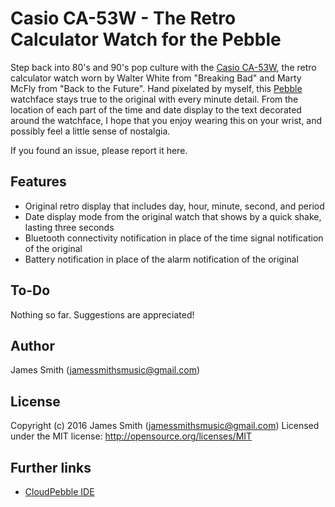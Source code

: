 Casio CA-53W - The Retro Calculator Watch for the Pebble
========================================================
Step back into 80's and 90's pop culture with the [Casio CA-53W][1], the retro calculator watch worn by Walter White from "Breaking Bad" and Marty McFly from "Back to the Future". Hand pixelated by myself, this [Pebble][2] watchface stays true to the original with every minute detail. From the location of each part of the time and date display to the text decorated around the watchface, I hope that you enjoy wearing this on your wrist, and possibly feel a little sense of nostalgia.

If you found an issue, please report it here.

Features
--------
 - Original retro display that includes day, hour, minute, second, and period
 - Date display mode from the original watch that shows by a quick shake, lasting three seconds
 - Bluetooth connectivity notification in place of the time signal notification of the original
 - Battery notification in place of the alarm notification of the original

To-Do
-----
Nothing so far. Suggestions are appreciated!

Author
------
James Smith (jamessmithsmusic@gmail.com)

License
-------
Copyright (c) 2016 James Smith (jamessmithsmusic@gmail.com)
Licensed under the MIT license: http://opensource.org/licenses/MIT

Further links
-------------
- [CloudPebble IDE][3]

[1]: https://github.com/poeia/x
[2]: https://www.pebble.com/
[3]: https://cloudpebble.net/
